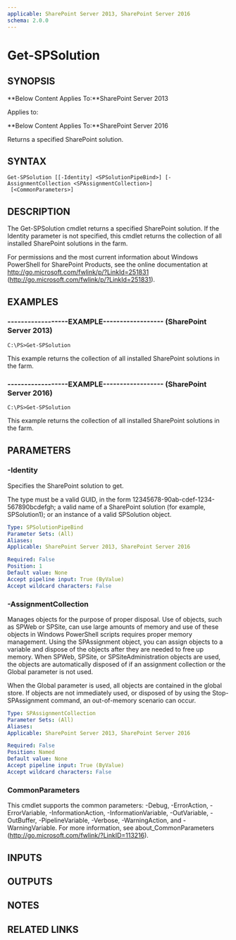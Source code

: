 ```yaml
---
applicable: SharePoint Server 2013, SharePoint Server 2016
schema: 2.0.0
---
```


# Get-SPSolution

## SYNOPSIS
**Below Content Applies To:**SharePoint Server 2013

Applies to:

**Below Content Applies To:**SharePoint Server 2016

Returns a specified SharePoint solution.



## SYNTAX

```
Get-SPSolution [[-Identity] <SPSolutionPipeBind>] [-AssignmentCollection <SPAssignmentCollection>]
 [<CommonParameters>]
```

## DESCRIPTION
The Get-SPSolution cmdlet returns a specified SharePoint solution.
If the Identity parameter is not specified, this cmdlet returns the collection of all installed SharePoint solutions in the farm.

For permissions and the most current information about Windows PowerShell for SharePoint Products, see the online documentation at http://go.microsoft.com/fwlink/p/?LinkId=251831 (http://go.microsoft.com/fwlink/p/?LinkId=251831).

## EXAMPLES

### ------------------EXAMPLE------------------ (SharePoint Server 2013)
```
C:\PS>Get-SPSolution
```

This example returns the collection of all installed SharePoint solutions in the farm.

### ------------------EXAMPLE------------------ (SharePoint Server 2016)
```
C:\PS>Get-SPSolution
```

This example returns the collection of all installed SharePoint solutions in the farm.

## PARAMETERS

### -Identity
Specifies the SharePoint solution to get.

The type must be a valid GUID, in the form 12345678-90ab-cdef-1234-567890bcdefgh; a valid name of a SharePoint solution (for example, SPSolution1); or an instance of a valid SPSolution object.

```yaml
Type: SPSolutionPipeBind
Parameter Sets: (All)
Aliases: 
Applicable: SharePoint Server 2013, SharePoint Server 2016

Required: False
Position: 1
Default value: None
Accept pipeline input: True (ByValue)
Accept wildcard characters: False
```

### -AssignmentCollection
Manages objects for the purpose of proper disposal.
Use of objects, such as SPWeb or SPSite, can use large amounts of memory and use of these objects in Windows PowerShell scripts requires proper memory management.
Using the SPAssignment object, you can assign objects to a variable and dispose of the objects after they are needed to free up memory.
When SPWeb, SPSite, or SPSiteAdministration objects are used, the objects are automatically disposed of if an assignment collection or the Global parameter is not used.

When the Global parameter is used, all objects are contained in the global store.
If objects are not immediately used, or disposed of by using the Stop-SPAssignment command, an out-of-memory scenario can occur.

```yaml
Type: SPAssignmentCollection
Parameter Sets: (All)
Aliases: 
Applicable: SharePoint Server 2013, SharePoint Server 2016

Required: False
Position: Named
Default value: None
Accept pipeline input: True (ByValue)
Accept wildcard characters: False
```

### CommonParameters
This cmdlet supports the common parameters: -Debug, -ErrorAction, -ErrorVariable, -InformationAction, -InformationVariable, -OutVariable, -OutBuffer, -PipelineVariable, -Verbose, -WarningAction, and -WarningVariable. For more information, see about_CommonParameters (http://go.microsoft.com/fwlink/?LinkID=113216).

## INPUTS

## OUTPUTS

## NOTES

## RELATED LINKS


